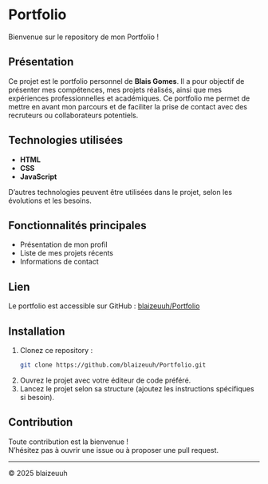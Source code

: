 # Portfolio

Bienvenue sur le repository de mon Portfolio !

## Présentation

Ce projet est le portfolio personnel de **Blais Gomes**. Il a pour objectif de présenter mes compétences, mes projets réalisés, ainsi que mes expériences professionnelles et académiques. Ce portfolio me permet de mettre en avant mon parcours et de faciliter la prise de contact avec des recruteurs ou collaborateurs potentiels.

## Technologies utilisées

- **HTML**
- **CSS**
- **JavaScript**
  
D’autres technologies peuvent être utilisées dans le projet, selon les évolutions et les besoins.

## Fonctionnalités principales

- Présentation de mon profil
- Liste de mes projets récents
- Informations de contact

## Lien

Le portfolio est accessible sur GitHub : [blaizeuuh/Portfolio](https://github.com/blaizeuuh/Portfolio)

## Installation

1. Clonez ce repository :
   ```bash
   git clone https://github.com/blaizeuuh/Portfolio.git
   ```
2. Ouvrez le projet avec votre éditeur de code préféré.
3. Lancez le projet selon sa structure (ajoutez les instructions spécifiques si besoin).

## Contribution

Toute contribution est la bienvenue !  
N’hésitez pas à ouvrir une issue ou à proposer une pull request.

---

© 2025 blaizeuuh
